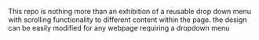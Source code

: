This repo is nothing more than an exhibition of a reusable drop down menu with scrolling functionality to different content within the page. the design can be easily modified for any webpage requiring a dropdown menu
